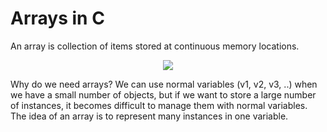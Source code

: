 # Arrays in C
An array is collection of items stored at continuous memory locations.

<p align="center">
  <img  src="https://media.geeksforgeeks.org/wp-content/cdn-uploads/gq/2015/05/Arrays.png">
</p>

Why do we need arrays?
We can use normal variables (v1, v2, v3, ..) when we have a small number of objects, but if we want to store a large number of instances, it becomes difficult to manage them with normal variables. The idea of an array is to represent many instances in one variable.
